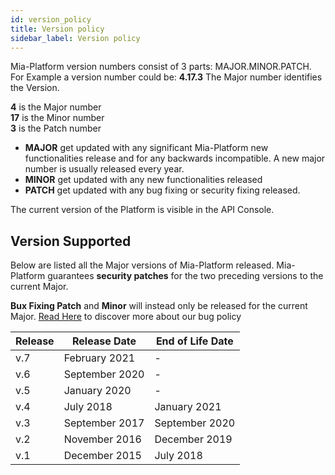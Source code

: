 ```yaml
---
id: version_policy
title: Version policy
sidebar_label: Version policy
---
```

Mia-Platform version numbers consist of 3 parts: MAJOR.MINOR.PATCH.
For Example a version number could be: **4.17.3**
The Major number identifies the Version.

**4** is the Major number  
**17** is the Minor number  
**3** is the Patch number

* **MAJOR** get updated with any significant Mia-Platform new functionalities release and for any backwards incompatible. A new major number is usually released every year.
* **MINOR** get updated with any new functionalities released
* **PATCH** get updated with any bug fixing or security fixing released.

The current version of the Platform is visible in the API Console.

## Version Supported

Below are listed all the Major versions of Mia-Platform released.
Mia-Platform guarantees **security patches** for the two preceding versions to the current Major.

**Bux Fixing Patch** and **Minor** will instead only be released for the current Major.
[Read Here](./bug_policy.md) to discover more about our bug policy

Release | Release Date |  End of Life Date
-------| -------|-------
v.7| February 2021 | -
v.6| September 2020 | -
v.5| January 2020| -
v.4| July 2018 | January 2021
v.3| September 2017 | September 2020
v.2| November 2016 | December 2019
v.1| December 2015 | July 2018
